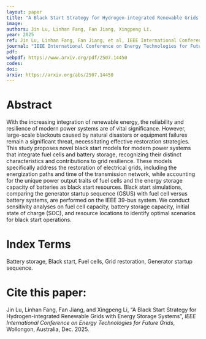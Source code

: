 ```yaml
---
layout: paper
title: "A Black Start Strategy for Hydrogen-integrated Renewable Grids with Energy Storage Systems"
image: 
authors: Jin Lu, Linhan Fang, Fan Jiang, Xingpeng Li.
year: 2025
ref: Jin Lu, Linhan Fang, Fan Jiang, et al, IEEE International Conference on Energy Technologies for Future Grids, 2025. 
journal: "IEEE International Conference on Energy Technologies for Future Grids"
pdf: 
webpdf: https://www.arxiv.org/pdf/2507.14450
codes: 
doi: 
arxiv: https://arxiv.org/abs/2507.14450
---
```


# Abstract
With the increasing integration of renewable energy, the reliability and resilience of modern power systems are of vital significance. However, large-scale blackouts caused by natural disasters or equipment failures remain a significant threat, necessitating effective restoration strategies. This study proposes novel black start models for modern power systems that integrate fuel cells and battery storage, recognizing their distinct characteristics and contributions to grid resilience. These models specifically address the restoration of electrical grids, including the energization paths and time of the transmission network, while accounting for the unique power output traits of fuel cells and the energy storage capacity of batteries as black start resources. Black start simulations, comparing the generator startup sequence (GSUS) with fuel cell versus battery systems, are performed on the IEEE 39-bus system. We conduct sensitivity analyses on fuel cell capacity, battery storage capacity, initial state of charge (SOC), and resource locations to identify optimal scenarios for black start operations.

# Index Terms
Battery storage, Black start, Fuel cells, Grid restoration, Generator startup sequence.

# Cite this paper:
Jin Lu, Linhan Fang, Fan Jiang, and Xingpeng Li, “A Black Start Strategy for Hydrogen-integrated Renewable Grids with Energy Storage Systems”, *IEEE International Conference on Energy Technologies for Future Grids*, Wollongon, Australia, Dec. 2025.
